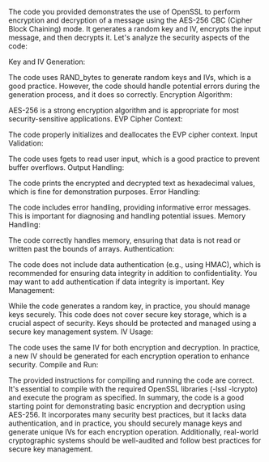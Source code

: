 The code you provided demonstrates the use of OpenSSL to perform encryption and decryption of a message using the AES-256 CBC (Cipher Block Chaining) mode. It generates a random key and IV, encrypts the input message, and then decrypts it. Let's analyze the security aspects of the code:

Key and IV Generation:

The code uses RAND_bytes to generate random keys and IVs, which is a good practice. However, the code should handle potential errors during the generation process, and it does so correctly.
Encryption Algorithm:

AES-256 is a strong encryption algorithm and is appropriate for most security-sensitive applications.
EVP Cipher Context:

The code properly initializes and deallocates the EVP cipher context.
Input Validation:

The code uses fgets to read user input, which is a good practice to prevent buffer overflows.
Output Handling:

The code prints the encrypted and decrypted text as hexadecimal values, which is fine for demonstration purposes.
Error Handling:

The code includes error handling, providing informative error messages. This is important for diagnosing and handling potential issues.
Memory Handling:

The code correctly handles memory, ensuring that data is not read or written past the bounds of arrays.
Authentication:

The code does not include data authentication (e.g., using HMAC), which is recommended for ensuring data integrity in addition to confidentiality. You may want to add authentication if data integrity is important.
Key Management:

While the code generates a random key, in practice, you should manage keys securely. This code does not cover secure key storage, which is a crucial aspect of security. Keys should be protected and managed using a secure key management system.
IV Usage:

The code uses the same IV for both encryption and decryption. In practice, a new IV should be generated for each encryption operation to enhance security.
Compile and Run:

The provided instructions for compiling and running the code are correct. It's essential to compile with the required OpenSSL libraries (-lssl -lcrypto) and execute the program as specified.
In summary, the code is a good starting point for demonstrating basic encryption and decryption using AES-256. It incorporates many security best practices, but it lacks data authentication, and in practice, you should securely manage keys and generate unique IVs for each encryption operation. Additionally, real-world cryptographic systems should be well-audited and follow best practices for secure key management.
